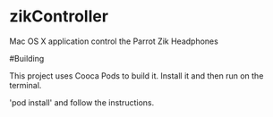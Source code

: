 zikController
=============

Mac OS X application control the Parrot Zik Headphones


#Building

This project uses Cooca Pods to build it. Install it and then run on the terminal.

'pod install' and follow the instructions.
